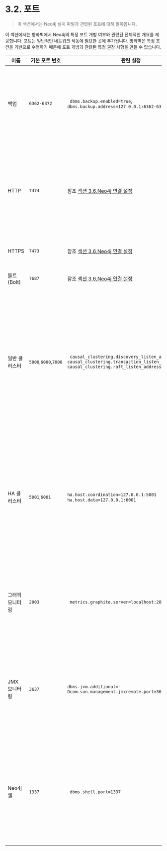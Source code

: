 
# 3.2. 포트

>  이 섹션에서는 Neo4j 설치 파일과 관련된 포트에 대해 알아봅니다. 

이 섹션에서는 방화벽에서 Neo4j의 특정 포트 개벙 여부와 관련된 전체적인 개요를 제공합니다. 포트는 일반적인 네트워크 작동에 필요한 곳에 추가됩니다. 방화벽은 특정 조건을 기반으로 수행하기 때문에 포트 개방과 관련된 특정 권장 사항을 만들 수 없습니다. 


| 이름               | 기본 포트 번호                   | 관련 설정                                                    | 코멘트                                                       |
| ------------------ | -------------------------------- | ------------------------------------------------------------ | ------------------------------------------------------------ |
| 백업               | ```6362-6372```                  | ``` dbms.backup.enabled=true```,  ``` dbms.backup.address=127.0.0.1:6362-6372``` | 백업은 기본으로 사용됩니다. 생산 환경에서 이 포트로 외부 접속은 방화벽에서 차단되어야 합니다. 참조 [챕터6. 백업]("https://neo4j.com/docs/operations-manual/current/backup/") |
| HTTP               | ```7474```                       | 참조 [섹션 3.6,Neo4j 연결 설정]("https://neo4j.com/docs/operations-manual/current/configuration/connectors/") | 트래픽이 비암호화되어 있기 때문에 외부 접속으로 이 포트에서 여는 것은 관정하지 않습니다. Neo4j브라우저와 REST API에서 사용됩니다. |
| HTTPS              | ```7473```                       | 참조 [섹션 3.6,Neo4j 연결 설정]("https://neo4j.com/docs/operations-manual/current/configuration/connectors/") | REST API에서 사용됩니다.                                     |
| 볼트(Bolt)         | ```7687```                       | 참조 [섹션 3.6,Neo4j 연결 설정]("https://neo4j.com/docs/operations-manual/current/configuration/connectors/") | Cypher 쉘과 Neo4j브라우저에서 사용됩니다.                    |
| 일반      클러스터 | ```5000```,```6000```,```7000``` | ``` causal_clustering.discovery_listen_address=:5000``` ```causal_clustering.transaction_listen_address=:6000         ```  ```causal_clustering.raft_listen_address=:7000``` | 리스트된 포트는 neo4j.conf의 기본 포트입니다. 포트는 생산 환경에 따라 다릅니다. 그렇기 때문에, 가능한 포트 개통은 순차적으로 수정되어야 합니다. 참조 [섹션 4.2.12,일반적인 클러스터 설정]("https://neo4j.com/docs/operations-manual/current/clustering/causal-clustering/settings/") |
| HA  클러스터       | ```5001```,```6001```            | ``` ha.host.coordination=127.0.0.1:5001 ```                                          ``` ha.host.data=127.0.0.1:6001``` | 리스트된 포트들은 neo4j.conf의 기본 포트입니다.포트는 생산 환경에 따라 다릅니다. 그렇기 때문에, 가능한 포트 개통은 순차적으로 수정되어야 합니다. 참조[섹션 4.3 이용가능한 하이 클러스터]("https://neo4j.com/docs/operations-manual/current/clustering/high-availability/") |
| 그래픽 모니터링    | ```2003```                       | ``` metrics.graphite.server=localhost:2003```                | Neo4j 데이터베이스가 Graphite 서버와 통신할 수 있도록 아웃바운드 연결을하는 포트. 참조[섹션 8.1 메트릭스]("https://neo4j.com/docs/operations-manual/current/monitoring/metrics/") |
| JMX 모니터링       | ```3637```                       | ```dbms.jvm.additional=-Dcom.sun.management.jmxremote.port=3637``` | 이는 JMX를 나타내기 위한 설정입니다. 데이터 베이스를 검사할 때 이 방식을 권장하지 않습니다. 이것은 기본적으로 비활성화 되어 있습니다. |
| Neo4j 쉘           | ```1337```                       | ``` dbms.shell.port=1337```                                  | neo4j-쉘 도구는 더이상 사용되지 않기에, 사용하지 않는것을 권장합니다. neo4j쉘 기능을 대체하는 지원 도구는 [챕터 10.도구]("https://neo4j.com/docs/operations-manual/current/tools/")에서 확인할 수 있습니다. |